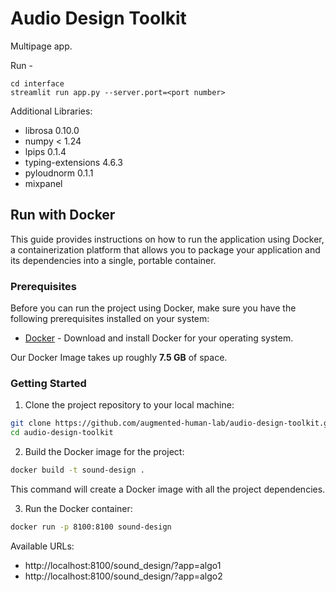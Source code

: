 # Audio Design Toolkit

Multipage app. 

Run - 
```
cd interface
streamlit run app.py --server.port=<port number>
```

Additional Libraries:
- librosa               0.10.0
- numpy                 < 1.24
- lpips                 0.1.4
- typing-extensions     4.6.3
- pyloudnorm            0.1.1
- mixpanel

## Run with Docker

This guide provides instructions on how to run the application using Docker, a containerization platform that allows you to package your application and its dependencies into a single, portable container.

### Prerequisites

Before you can run the project using Docker, make sure you have the following prerequisites installed on your system:
- [Docker](https://www.docker.com/get-started) - Download and install Docker for your operating system.

Our Docker Image takes up roughly **7.5 GB** of space.

### Getting Started
1. Clone the project repository to your local machine:
```bash
git clone https://github.com/augmented-human-lab/audio-design-toolkit.git
cd audio-design-toolkit
``````

2. Build the Docker image for the project:
```bash
docker build -t sound-design .
``````
This command will create a Docker image with all the project dependencies.

3. Run the Docker container:
```bash
docker run -p 8100:8100 sound-design
```

Available URLs:
- http://localhost:8100/sound_design/?app=algo1
- http://localhost:8100/sound_design/?app=algo2
